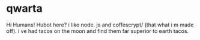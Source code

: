 # qwarta
Hi Humans!
Hubot here? i like node. js and coffescrypt/ (that what i m made off).
i ve had tacos on the moon and find them far superior to earth tacos. 
